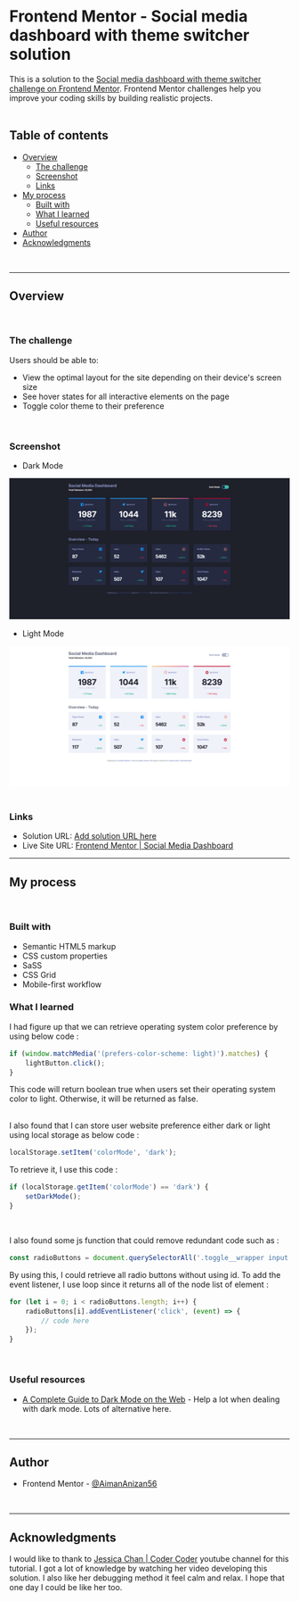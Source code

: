 # Frontend Mentor - Social media dashboard with theme switcher solution

This is a solution to the [Social media dashboard with theme switcher challenge on Frontend Mentor](https://www.frontendmentor.io/challenges/social-media-dashboard-with-theme-switcher-6oY8ozp_H). Frontend Mentor challenges help you improve your coding skills by building realistic projects.
<br>
<br>

## **Table of contents**

-   [Overview](#overview)
    -   [The challenge](#the-challenge)
    -   [Screenshot](#screenshot)
    -   [Links](#links)
-   [My process](#my-process)
    -   [Built with](#built-with)
    -   [What I learned](#what-i-learned)
    -   [Useful resources](#useful-resources)
-   [Author](#author)
-   [Acknowledgments](#acknowledgments)

<br>
<hr>

## **Overview**

<br>

### **The challenge**

Users should be able to:

-   View the optimal layout for the site depending on their device's screen size
-   See hover states for all interactive elements on the page
-   Toggle color theme to their preference

<br>

### **Screenshot**

-   Dark Mode

![](./screenshot/socmed-1.png)

-   Light Mode

![](./screenshot/socmed-2.png)
<br>
<br>

### **Links**

-   Solution URL: [Add solution URL here](https://your-solution-url.com)
-   Live Site URL: [Frontend Mentor | Social Media Dashboard](https://aimananizan56.github.io/Socmed-Dashboard/)
<hr>

## **My process**

<br>

### **Built with**

-   Semantic HTML5 markup
-   CSS custom properties
-   SaSS
-   CSS Grid
-   Mobile-first workflow
    <br>

### **What I learned**

I had figure up that we can retrieve operating system color preference by using below code :

```js
if (window.matchMedia('(prefers-color-scheme: light)').matches) {
    lightButton.click();
}
```

This code will return boolean true when users set their operating system color to light. Otherwise, it will be returned as false.
<br>
<br>

I also found that I can store user website preference either dark or light using local storage as below code :

```js
localStorage.setItem('colorMode', 'dark');
```

To retrieve it, I use this code :

```js
if (localStorage.getItem('colorMode') == 'dark') {
    setDarkMode();
}
```

<br>

I also found some js function that could remove redundant code such as :

```js
const radioButtons = document.querySelectorAll('.toggle__wrapper input');
```

By using this, I could retrieve all radio buttons without using id. To add the event listener, I use loop since it returns all of the node list of element :

```js
for (let i = 0; i < radioButtons.length; i++) {
    radioButtons[i].addEventListener('click', (event) => {
        // code here
    });
}
```

<br>

### **Useful resources**

-   [A Complete Guide to Dark Mode on the Web](https://css-tricks.com/a-complete-guide-to-dark-mode-on-the-web/) - Help a lot when dealing with dark mode. Lots of alternative here.
<br>
<hr>

## **Author**

-   Frontend Mentor - [@AimanAnizan56](https://www.frontendmentor.io/profile/AimanAnizan56)
<br>
<hr>

## **Acknowledgments**

I would like to thank to [Jessica Chan | Coder Coder](https://www.youtube.com/c/TheCoderCoder/videos) youtube channel for this tutorial. I got a lot of knowledge by watching her video developing this solution. I also like her debugging method it feel calm and relax. I hope that one day I could be like her too.
